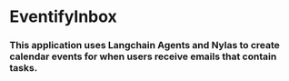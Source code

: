 # EventifyInbox

### This application uses Langchain Agents and Nylas to create calendar events for when users receive emails that contain tasks.
